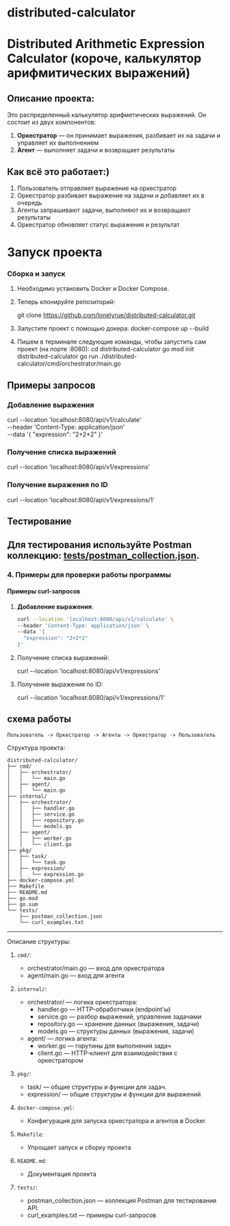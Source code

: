 # distributed-calculator
# Distributed Arithmetic Expression Calculator (короче, калькулятор арифмитических выражений)

## Описание проекта:

Это распределенный калькулятор арифметических выражений. Он состоит из двух компонентов:
1. **Оркестратор** — он принимает выражения, разбивает их на задачи и управляет их выполнением
2. **Агент** — выполняет задачи и возвращает результаты

## Как всё это работает:)

1. Пользователь отправляет выражение на оркестратор
2. Оркестратор разбивает выражение на задачи и добавляет их в очередь
3. Агенты запрашивают задачи, выполняют их и возвращают результаты
4. Оркестратор обновляет статус выражения и результат
   
# Запуск проекта

### Сборка и запуск

1. Необходимо установить Docker и Docker Compose.
2. Теперь клонируйте репозиторий:
  
   git clone https://github.com/lonelyrue/distributed-calculator.git
3. Запустите проект с помощью докера:
   docker-compose up --build
4. Пишем в терминале следующие команды, чтобы запустить сам проект (на порте :8080):
   cd distributed-calculator
   go mod init distributed-calculator
   go run ./distributed-calculator/cmd/orchestrator/main.go
## Примеры запросов

### Добавление выражения
curl --location 'localhost:8080/api/v1/calculate' \
--header 'Content-Type: application/json' \
--data '{
  "expression": "2+2*2"
}'
### Получение списка выражений
curl --location 'localhost:8080/api/v1/expressions'
### Получение выражения по ID
curl --location 'localhost:8080/api/v1/expressions/1'
## Тестирование

Для тестирования используйте Postman коллекцию: [tests/postman_collection.json](tests/postman_collection.json).
---

### 4. **Примеры для проверки работы программы**

#### Примеры curl-запросов

1. **Добавление выражения**:
   ```bash
   curl --location 'localhost:8080/api/v1/calculate' \
   --header 'Content-Type: application/json' \
   --data '{
     "expression": "2+2*2"
   }'
   
2. Получение списка выражений:
  
   curl --location 'localhost:8080/api/v1/expressions'
   
3. Получение выражения по ID:
  
   curl --location 'localhost:8080/api/v1/expressions/1'
   




## схема работы
```
Пользователь -> Оркестратор -> Агенты -> Оркестратор -> Пользователь
```
Структура проекта:
```
distributed-calculator/
├── cmd/
│   ├── orchestrator/
│   │   └── main.go
│   ├── agent/
│   │   └── main.go
├── internal/
│   ├── orchestrator/
│   │   ├── handler.go
│   │   ├── service.go
│   │   ├── repository.go
│   │   └── models.go
│   ├── agent/
│   │   ├── worker.go
│   │   └── client.go
├── pkg/
│   ├── task/
│   │   └── task.go
│   ├── expression/
│   │   └── expression.go
├── docker-compose.yml
├── Makefile
├── README.md
├── go.mod
├── go.sum
└── tests/
    ├── postman_collection.json
    └── curl_examples.txt 
```

---
Описание структуры:

1. `cmd/`:
   - orchestrator/main.go — вход для оркестратора
   - agent/main.go — вход для агента

2. `internal/`:
   - orchestrator/ — логика оркестратора:
     - handler.go — HTTP-обработчики (endpoint'ы)
     - service.go — разбор выражений, управление задачами
     - repository.go — хранение данных (выражения, задачи)
     - models.go — структуры данных (выражения, задачи)
   - agent/ — логика агента:
     - worker.go — горутины для выполнения задач
     - client.go — HTTP-клиент для взаимодействия с оркестратором

3. `pkg/`:
   - task/ — общие структуры и функции для задач.
   - expression/ — общие структуры и функции для выражений

4. `docker-compose.yml`:
   - Конфигурация для запуска оркестратора и агентов в Docker.

5. `Makefile`:
   - Упрощает запуск и сборку проекта

6. `README.md`:
   - Документация проекта

7. `tests/`:
   - postman_collection.json — коллекция Postman для тестирования API.
   - curl_examples.txt — примеры curl-запросов


